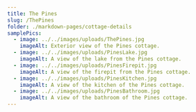 ```yaml
---
title: The Pines
slug: /ThePines
folder: ./markdown-pages/cottage-details
samplePics:
  - image: ../../images/uploads/ThePines.jpg
    imageAlt: Exterior view of the Pines cottage.
  - image: ../../images/uploads/PinesLake.jpg
    imageAlt: A view of the lake from the Pines cottage.
  - image: ../../images/uploads/PinesFirepit.jpg
    imageAlt: A view of the firepit from the Pines cottage.
  - image: ../../images/uploads/PinesKitchen.jpg
    imageAlt: A view of the kitchen of the Pines cottage.
  - image: ../../images/uploads/PinesBathroom.jpg
    imageAlt: A view of the bathroom of the Pines cottage.
---
```

